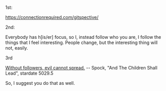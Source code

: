 1st: 

https://connectionrequired.com/gitspective/

2nd:

Everybody has h[is/er] focus, so I, instead follow who you are, I follow the things that I feel interesting. People change, but the interesting thing will not, easily.


3rd

[Without followers, evil cannot spread.](https://www.hollywoodreporter.com/heat-vision/star-trek-quotes-leonard-nimoy-778305)
                -- Spock, "And The Children Shall Lead", stardate 5029.5


So, I suggest you do that as well.

